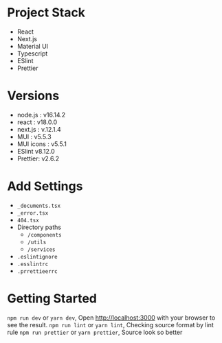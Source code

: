 # Project Stack

- React
- Next.js
- Material UI
- Typescript
- ESlint
- Prettier

# Versions

- node.js : v16.14.2
- react : v18.0.0
- next.js : v.12.1.4
- MUI : v5.5.3
- MUI icons : v5.5.1
- ESlint v8.12.0
- Prettier: v2.6.2

# Add Settings

- `_documents.tsx`
- `_error.tsx`
- `404.tsx`
- Directory paths
  - `/components`
  - `/utils`
  - `/services`
- `.eslintignore`
- `.esslintrc`
- `.prrettieerrc`

# Getting Started

`npm run dev` or `yarn dev`, Open [http://localhost:3000](http://localhost:3000) with your browser to see the result.
`npm run lint` or `yarn lint`, Checking source format by lint rule
`npm run prettier` or `yarn prettier`, Source look so better
